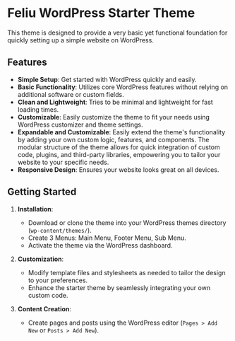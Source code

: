 # Feliu WordPress Starter Theme

This theme is designed to provide a very basic yet functional foundation for quickly setting up a simple website on WordPress.

## Features

- **Simple Setup**: Get started with WordPress quickly and easily.
- **Basic Functionality**: Utilizes core WordPress features without relying on additional software or custom fields.
- **Clean and Lightweight**: Tries to be minimal and lightweight for fast loading times.
- **Customizable**: Easily customize the theme to fit your needs using WordPress customizer and theme settings.
- **Expandable and Customizable**: Easily extend the theme's functionality by adding your own custom logic, features, and components. The modular structure of the theme allows for quick integration of custom code, plugins, and third-party libraries, empowering you to tailor your website to your specific needs.
- **Responsive Design**: Ensures your website looks great on all devices.

## Getting Started

1. **Installation**:
    - Download or clone the theme into your WordPress themes directory (`wp-content/themes/`).
    - Create 3 Menus: Main Menu, Footer Menu, Sub Menu.
    - Activate the theme via the WordPress dashboard.

2. **Customization**:
    - Modify template files and stylesheets as needed to tailor the design to your preferences.
    - Enhance the starter theme by seamlessly integrating your own custom code.

3. **Content Creation**:
    - Create pages and posts using the WordPress editor (`Pages > Add New` or `Posts > Add New`).
